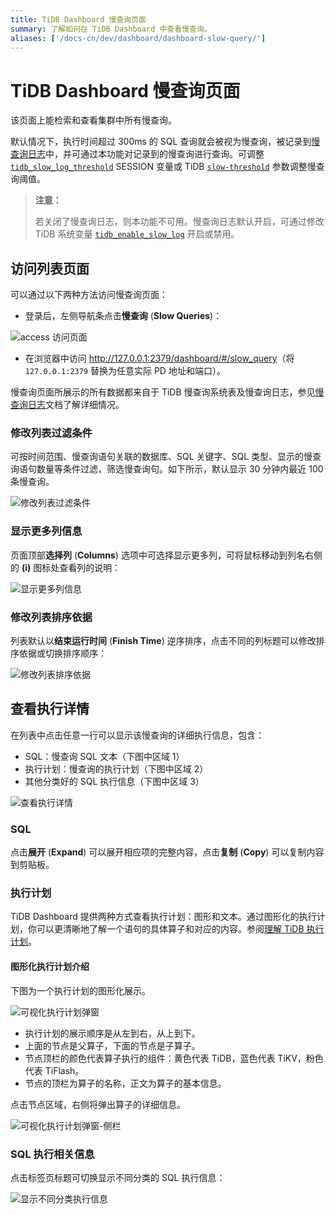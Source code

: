 ```yaml
---
title: TiDB Dashboard 慢查询页面
summary: 了解如何在 TiDB Dashboard 中查看慢查询。
aliases: ['/docs-cn/dev/dashboard/dashboard-slow-query/']
---
```


# TiDB Dashboard 慢查询页面

该页面上能检索和查看集群中所有慢查询。

默认情况下，执行时间超过 300ms 的 SQL 查询就会被视为慢查询，被记录到[慢查询日志](/identify-slow-queries.md)中，并可通过本功能对记录到的慢查询进行查询。可调整 [`tidb_slow_log_threshold`](/system-variables.md#tidb_slow_log_threshold-从-v610-版本开始引入) SESSION 变量或 TiDB [`slow-threshold`](/tidb-configuration-file.md#slow-threshold) 参数调整慢查询阈值。

> **注意：**
>
> 若关闭了慢查询日志，则本功能不可用。慢查询日志默认开启，可通过修改 TiDB 系统变量 [`tidb_enable_slow_log`](/system-variables.md#tidb_enable_slow_log-从-v610-版本开始引入) 开启或禁用。

## 访问列表页面

可以通过以下两种方法访问慢查询页面：

* 登录后，左侧导航条点击**慢查询** (**Slow Queries**)：

![access 访问页面](/media/dashboard/dashboard-slow-queries-access-v620.png)

* 在浏览器中访问 <http://127.0.0.1:2379/dashboard/#/slow_query>（将 `127.0.0.1:2379` 替换为任意实际 PD 地址和端口）。

慢查询页面所展示的所有数据都来自于 TiDB 慢查询系统表及慢查询日志，参见[慢查询日志](/identify-slow-queries.md)文档了解详细情况。

### 修改列表过滤条件

可按时间范围、慢查询语句关联的数据库、SQL 关键字、SQL 类型、显示的慢查询语句数量等条件过滤，筛选慢查询句。如下所示，默认显示 30 分钟内最近 100 条慢查询。

![修改列表过滤条件](/media/dashboard/dashboard-slow-queries-list1-v620.png)

### 显示更多列信息

页面顶部**选择列** (**Columns**) 选项中可选择显示更多列，可将鼠标移动到列名右侧的 **(i)** 图标处查看列的说明：

![显示更多列信息](/media/dashboard/dashboard-slow-queries-list2-v620.png)

### 修改列表排序依据

列表默认以**结束运行时间** (**Finish Time**) 逆序排序，点击不同的列标题可以修改排序依据或切换排序顺序：

![修改列表排序依据](/media/dashboard/dashboard-slow-queries-list3-v620.png)

## 查看执行详情

在列表中点击任意一行可以显示该慢查询的详细执行信息，包含：

- SQL：慢查询 SQL 文本（下图中区域 1）
- 执行计划：慢查询的执行计划（下图中区域 2）
- 其他分类好的 SQL 执行信息（下图中区域 3）

![查看执行详情](/media/dashboard/dashboard-slow-queries-detail1-v620.png)

### SQL

点击**展开** (**Expand**) 可以展开相应项的完整内容，点击**复制** (**Copy**) 可以复制内容到剪贴板。

### 执行计划

TiDB Dashboard 提供两种方式查看执行计划：图形和文本。通过图形化的执行计划，你可以更清晰地了解一个语句的具体算子和对应的内容。参阅[理解 TiDB 执行计划](/explain-overview.md)。

#### 图形化执行计划介绍

下图为一个执行计划的图形化展示。

![可视化执行计划弹窗](/media/dashboard/dashboard-visual-plan-2.png)

- 执行计划的展示顺序是从左到右，从上到下。
- 上面的节点是父算子，下面的节点是子算子。
- 节点顶栏的颜色代表算子执行的组件：黄色代表 TiDB，蓝色代表 TiKV，粉色代表 TiFlash。
- 节点的顶栏为算子的名称，正文为算子的基本信息。

点击节点区域，右侧将弹出算子的详细信息。

![可视化执行计划弹窗-侧栏](/media/dashboard/dashboard-visual-plan-popup.png)

### SQL 执行相关信息

点击标签页标题可切换显示不同分类的 SQL 执行信息：

![显示不同分类执行信息](/media/dashboard/dashboard-slow-queries-detail2-v620.png)
